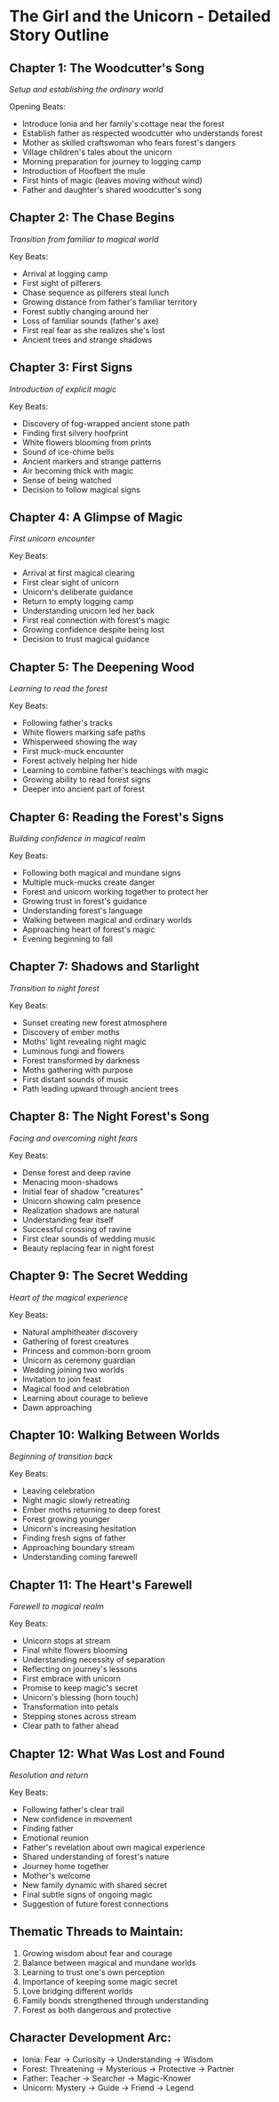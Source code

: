 # The Girl and the Unicorn - Detailed Story Outline

## Chapter 1: The Woodcutter's Song
*Setup and establishing the ordinary world*

Opening Beats:
- Introduce Ionia and her family's cottage near the forest
- Establish father as respected woodcutter who understands forest
- Mother as skilled craftswoman who fears forest's dangers
- Village children's tales about the unicorn
- Morning preparation for journey to logging camp
- Introduction of Hoofbert the mule
- First hints of magic (leaves moving without wind)
- Father and daughter's shared woodcutter's song

## Chapter 2: The Chase Begins
*Transition from familiar to magical world*

Key Beats:
- Arrival at logging camp
- First sight of pilferers
- Chase sequence as pilferers steal lunch
- Growing distance from father's familiar territory
- Forest subtly changing around her
- Loss of familiar sounds (father's axe)
- First real fear as she realizes she's lost
- Ancient trees and strange shadows

## Chapter 3: First Signs
*Introduction of explicit magic*

Key Beats:
- Discovery of fog-wrapped ancient stone path
- Finding first silvery hoofprint
- White flowers blooming from prints
- Sound of ice-chime bells
- Ancient markers and strange patterns
- Air becoming thick with magic
- Sense of being watched
- Decision to follow magical signs

## Chapter 4: A Glimpse of Magic
*First unicorn encounter*

Key Beats:
- Arrival at first magical clearing
- First clear sight of unicorn
- Unicorn's deliberate guidance
- Return to empty logging camp
- Understanding unicorn led her back
- First real connection with forest's magic
- Growing confidence despite being lost
- Decision to trust magical guidance

## Chapter 5: The Deepening Wood
*Learning to read the forest*

Key Beats:
- Following father's tracks
- White flowers marking safe paths
- Whisperweed showing the way
- First muck-muck encounter
- Forest actively helping her hide
- Learning to combine father's teachings with magic
- Growing ability to read forest signs
- Deeper into ancient part of forest

## Chapter 6: Reading the Forest's Signs
*Building confidence in magical realm*

Key Beats:
- Following both magical and mundane signs
- Multiple muck-mucks create danger
- Forest and unicorn working together to protect her
- Growing trust in forest's guidance
- Understanding forest's language
- Walking between magical and ordinary worlds
- Approaching heart of forest's magic
- Evening beginning to fall

## Chapter 7: Shadows and Starlight
*Transition to night forest*

Key Beats:
- Sunset creating new forest atmosphere
- Discovery of ember moths
- Moths' light revealing night magic
- Luminous fungi and flowers
- Forest transformed by darkness
- Moths gathering with purpose
- First distant sounds of music
- Path leading upward through ancient trees

## Chapter 8: The Night Forest's Song
*Facing and overcoming night fears*

Key Beats:
- Dense forest and deep ravine
- Menacing moon-shadows
- Initial fear of shadow "creatures"
- Unicorn showing calm presence
- Realization shadows are natural
- Understanding fear itself
- Successful crossing of ravine
- First clear sounds of wedding music
- Beauty replacing fear in night forest

## Chapter 9: The Secret Wedding
*Heart of the magical experience*

Key Beats:
- Natural amphitheater discovery
- Gathering of forest creatures
- Princess and common-born groom
- Unicorn as ceremony guardian
- Wedding joining two worlds
- Invitation to join feast
- Magical food and celebration
- Learning about courage to believe
- Dawn approaching

## Chapter 10: Walking Between Worlds
*Beginning of transition back*

Key Beats:
- Leaving celebration
- Night magic slowly retreating
- Ember moths returning to deep forest
- Forest growing younger
- Unicorn's increasing hesitation
- Finding fresh signs of father
- Approaching boundary stream
- Understanding coming farewell

## Chapter 11: The Heart's Farewell
*Farewell to magical realm*

Key Beats:
- Unicorn stops at stream
- Final white flowers blooming
- Understanding necessity of separation
- Reflecting on journey's lessons
- First embrace with unicorn
- Promise to keep magic's secret
- Unicorn's blessing (horn touch)
- Transformation into petals
- Stepping stones across stream
- Clear path to father ahead

## Chapter 12: What Was Lost and Found
*Resolution and return*

Key Beats:
- Following father's clear trail
- New confidence in movement
- Finding father
- Emotional reunion
- Father's revelation about own magical experience
- Shared understanding of forest's nature
- Journey home together
- Mother's welcome
- New family dynamic with shared secret
- Final subtle signs of ongoing magic
- Suggestion of future forest connections

## Thematic Threads to Maintain:
1. Growing wisdom about fear and courage
2. Balance between magical and mundane worlds
3. Learning to trust one's own perception
4. Importance of keeping some magic secret
5. Love bridging different worlds
6. Family bonds strengthened through understanding
7. Forest as both dangerous and protective

## Character Development Arc:
- Ionia: Fear → Curiosity → Understanding → Wisdom
- Forest: Threatening → Mysterious → Protective → Partner
- Father: Teacher → Searcher → Magic-Knower
- Unicorn: Mystery → Guide → Friend → Legend